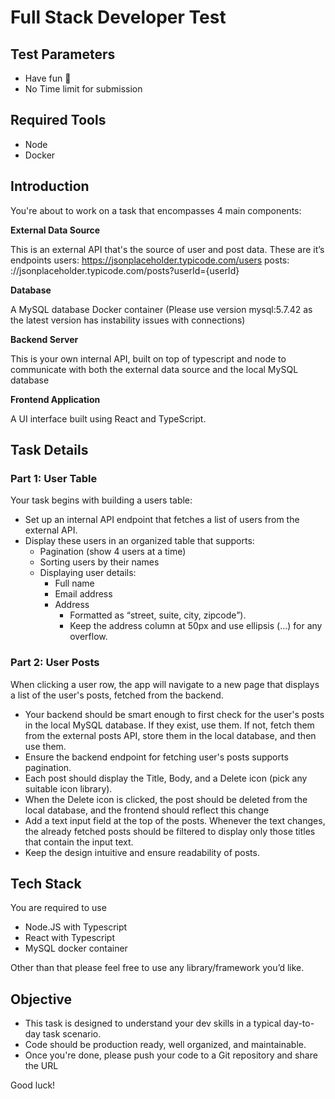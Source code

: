 # Full Stack Developer Test

## Test Parameters

- Have fun 🙂
- No Time limit for submission

## Required Tools

- Node
- Docker

## Introduction

You're about to work on a task that encompasses 4 main components:

**External Data Source**

This is an external API that's the source of user and post data. These are it’s endpoints
users: https://jsonplaceholder.typicode.com/users
posts: ://jsonplaceholder.typicode.com/posts?userId={userId}

**Database**

A MySQL database Docker container (Please use version mysql:5.7.42 as the latest version has instability issues with
connections)

**Backend Server**

This is your own internal API, built on top of typescript and node to communicate with both the external data source and
the local MySQL database

**Frontend Application**

A UI interface built using React and TypeScript.

## Task Details

### Part 1: User Table

Your task begins with building a users table:

- Set up an internal API endpoint that fetches a list of users from the external API.
- Display these users in an organized table that supports:
    - Pagination (show 4 users at a time)
    - Sorting users by their names
    - Displaying user details:
        - Full name
        - Email address
        - Address
            - Formatted as “street, suite, city, zipcode”).
            - Keep the address column at 50px and use ellipsis (...) for any overflow.

### Part 2: User Posts

When clicking a user row, the app will navigate to a new page that displays a list of the user's posts, fetched from the
backend.

- Your backend should be smart enough to first check for the user's posts in the local MySQL database. If they exist,
  use
  them. If not, fetch them from the external posts API, store them in the local database, and then use them.
- Ensure the backend endpoint for fetching user's posts supports pagination.
- Each post should display the Title, Body, and a Delete icon (pick any suitable icon library).
- When the Delete icon is clicked, the post should be deleted from the local database, and the frontend should reflect
  this change
- Add a text input field at the top of the posts. Whenever the text changes, the already fetched posts should be
  filtered
  to display only those titles that contain the input text.
- Keep the design intuitive and ensure readability of posts.

## Tech Stack

You are required to use

- Node.JS with Typescript
- React with Typescript
- MySQL docker container

Other than that please feel free to use any library/framework you’d like.

## Objective

- This task is designed to understand your dev skills in a typical day-to-day task scenario.
- Code should be production ready, well organized, and maintainable.
- Once you're done, please push your code to a Git repository and share the URL

Good luck!

